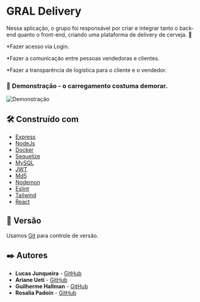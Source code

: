# GRAL Delivery

Nessa aplicação, o grupo foi responsável por criar e integrar tanto o back-end quanto o front-end, criando uma plataforma de delivery de cerveja. :beers:

*Fazer acesso via Login.

*Fazer a comunicação entre pessoas vendedoras e clientes.

*Fazer a transparência de logística para o cliente e o vendedor.

### 🔧 Demonstração - o carregamento costuma demorar.

![Demonstração](https://github.com/lucaadev/GRAL-Delivery/blob/main/Demonstra%C3%A7%C3%A3o%20App.gif)

## 🛠️ Construído com

* [Express](https://expressjs.com/pt-br/)
* [NodeJs](https://nodejs.org/en/)
* [Docker](https://www.docker.com/)
* [Sequelize](https://sequelize.org/)
* [MySQL](https://www.mysql.com/)
* [JWT](https://www.npmjs.com/package/jsonwebtoken)
* [Md5](https://www.npmjs.com/package/md5)
* [Nodemon](https://www.npmjs.com/package/nodemon)
* [Eslint](https://eslint.org/)
* [Tailwind](https://tailwindcss.com/)
* [React](https://reactjs.org/)

## 📌 Versão

Usamos [Git](https://git-scm.com/) para controle de versão.

## ✒️ Autores

* **Lucas Junqueira** - [GitHub](https://github.com/lucaadev)
* **Ariane Ueti** - [GitHub](https://github.com/uetiari)
* **Guilherme Hallman** - [GitHub](https://github.com/guilherme-hallmann)
* **Rosalia Padoin** - [GitHub](https://github.com/Ro-padoin)
